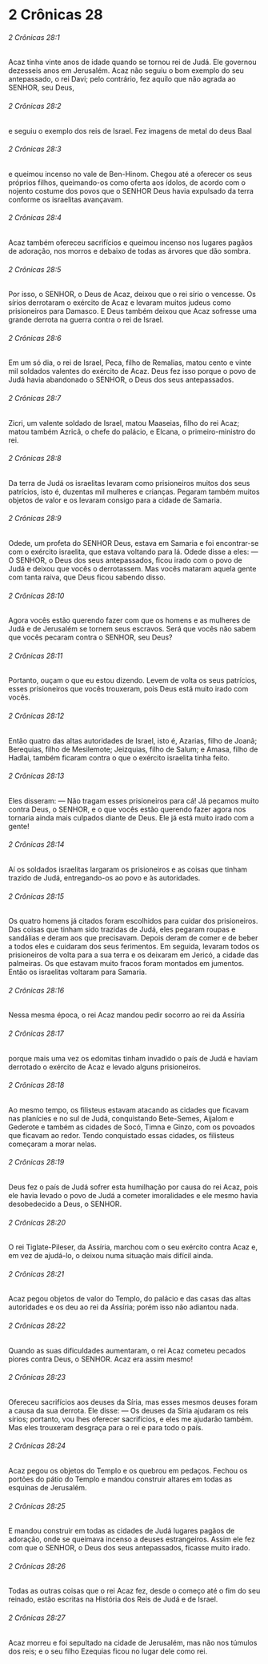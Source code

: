 # 2 Crônicas 28

###### 2 Crônicas 28:1

Acaz tinha vinte anos de idade quando se tornou rei de Judá. Ele governou dezesseis anos em Jerusalém. Acaz não seguiu o bom exemplo do seu antepassado, o rei Davi; pelo contrário, fez aquilo que não agrada ao SENHOR, seu Deus,

###### 2 Crônicas 28:2

e seguiu o exemplo dos reis de Israel. Fez imagens de metal do deus Baal

###### 2 Crônicas 28:3

e queimou incenso no vale de Ben-Hinom. Chegou até a oferecer os seus próprios filhos, queimando-os como oferta aos ídolos, de acordo com o nojento costume dos povos que o SENHOR Deus havia expulsado da terra conforme os israelitas avançavam.

###### 2 Crônicas 28:4

Acaz também ofereceu sacrifícios e queimou incenso nos lugares pagãos de adoração, nos morros e debaixo de todas as árvores que dão sombra.

###### 2 Crônicas 28:5

Por isso, o SENHOR, o Deus de Acaz, deixou que o rei sírio o vencesse. Os sírios derrotaram o exército de Acaz e levaram muitos judeus como prisioneiros para Damasco. E Deus também deixou que Acaz sofresse uma grande derrota na guerra contra o rei de Israel.

###### 2 Crônicas 28:6

Em um só dia, o rei de Israel, Peca, filho de Remalias, matou cento e vinte mil soldados valentes do exército de Acaz. Deus fez isso porque o povo de Judá havia abandonado o SENHOR, o Deus dos seus antepassados.

###### 2 Crônicas 28:7

Zicri, um valente soldado de Israel, matou Maaseias, filho do rei Acaz; matou também Azricã, o chefe do palácio, e Elcana, o primeiro-ministro do rei.

###### 2 Crônicas 28:8

Da terra de Judá os israelitas levaram como prisioneiros muitos dos seus patrícios, isto é, duzentas mil mulheres e crianças. Pegaram também muitos objetos de valor e os levaram consigo para a cidade de Samaria.

###### 2 Crônicas 28:9

Odede, um profeta do SENHOR Deus, estava em Samaria e foi encontrar-se com o exército israelita, que estava voltando para lá. Odede disse a eles: — O SENHOR, o Deus dos seus antepassados, ficou irado com o povo de Judá e deixou que vocês o derrotassem. Mas vocês mataram aquela gente com tanta raiva, que Deus ficou sabendo disso.

###### 2 Crônicas 28:10

Agora vocês estão querendo fazer com que os homens e as mulheres de Judá e de Jerusalém se tornem seus escravos. Será que vocês não sabem que vocês pecaram contra o SENHOR, seu Deus?

###### 2 Crônicas 28:11

Portanto, ouçam o que eu estou dizendo. Levem de volta os seus patrícios, esses prisioneiros que vocês trouxeram, pois Deus está muito irado com vocês.

###### 2 Crônicas 28:12

Então quatro das altas autoridades de Israel, isto é, Azarias, filho de Joanã; Berequias, filho de Mesilemote; Jeizquias, filho de Salum; e Amasa, filho de Hadlai, também ficaram contra o que o exército israelita tinha feito.

###### 2 Crônicas 28:13

Eles disseram: — Não tragam esses prisioneiros para cá! Já pecamos muito contra Deus, o SENHOR, e o que vocês estão querendo fazer agora nos tornaria ainda mais culpados diante de Deus. Ele já está muito irado com a gente!

###### 2 Crônicas 28:14

Aí os soldados israelitas largaram os prisioneiros e as coisas que tinham trazido de Judá, entregando-os ao povo e às autoridades.

###### 2 Crônicas 28:15

Os quatro homens já citados foram escolhidos para cuidar dos prisioneiros. Das coisas que tinham sido trazidas de Judá, eles pegaram roupas e sandálias e deram aos que precisavam. Depois deram de comer e de beber a todos eles e cuidaram dos seus ferimentos. Em seguida, levaram todos os prisioneiros de volta para a sua terra e os deixaram em Jericó, a cidade das palmeiras. Os que estavam muito fracos foram montados em jumentos. Então os israelitas voltaram para Samaria.

###### 2 Crônicas 28:16

Nessa mesma época, o rei Acaz mandou pedir socorro ao rei da Assíria

###### 2 Crônicas 28:17

porque mais uma vez os edomitas tinham invadido o país de Judá e haviam derrotado o exército de Acaz e levado alguns prisioneiros.

###### 2 Crônicas 28:18

Ao mesmo tempo, os filisteus estavam atacando as cidades que ficavam nas planícies e no sul de Judá, conquistando Bete-Semes, Aijalom e Gederote e também as cidades de Socó, Timna e Ginzo, com os povoados que ficavam ao redor. Tendo conquistado essas cidades, os filisteus começaram a morar nelas.

###### 2 Crônicas 28:19

Deus fez o país de Judá sofrer esta humilhação por causa do rei Acaz, pois ele havia levado o povo de Judá a cometer imoralidades e ele mesmo havia desobedecido a Deus, o SENHOR.

###### 2 Crônicas 28:20

O rei Tiglate-Pileser, da Assíria, marchou com o seu exército contra Acaz e, em vez de ajudá-lo, o deixou numa situação mais difícil ainda.

###### 2 Crônicas 28:21

Acaz pegou objetos de valor do Templo, do palácio e das casas das altas autoridades e os deu ao rei da Assíria; porém isso não adiantou nada.

###### 2 Crônicas 28:22

Quando as suas dificuldades aumentaram, o rei Acaz cometeu pecados piores contra Deus, o SENHOR. Acaz era assim mesmo!

###### 2 Crônicas 28:23

Ofereceu sacrifícios aos deuses da Síria, mas esses mesmos deuses foram a causa da sua derrota. Ele disse: — Os deuses da Síria ajudaram os reis sírios; portanto, vou lhes oferecer sacrifícios, e eles me ajudarão também. Mas eles trouxeram desgraça para o rei e para todo o país.

###### 2 Crônicas 28:24

Acaz pegou os objetos do Templo e os quebrou em pedaços. Fechou os portões do pátio do Templo e mandou construir altares em todas as esquinas de Jerusalém.

###### 2 Crônicas 28:25

E mandou construir em todas as cidades de Judá lugares pagãos de adoração, onde se queimava incenso a deuses estrangeiros. Assim ele fez com que o SENHOR, o Deus dos seus antepassados, ficasse muito irado.

###### 2 Crônicas 28:26

Todas as outras coisas que o rei Acaz fez, desde o começo até o fim do seu reinado, estão escritas na História dos Reis de Judá e de Israel.

###### 2 Crônicas 28:27

Acaz morreu e foi sepultado na cidade de Jerusalém, mas não nos túmulos dos reis; e o seu filho Ezequias ficou no lugar dele como rei.

